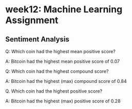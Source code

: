 # week12: Machine Learning Assignment

## Sentiment Analysis

Q: Which coin had the highest mean positive score?

A: Bitcoin had the highest mean positive score of 0.07

Q: Which coin had the highest compound score?

A: Bitcoin had the highest (max) compound score of 0.84

Q. Which coin had the highest positive score?

A: Bitcoin had the highest (max) positive score of 0.28

